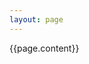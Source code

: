 ```yaml
---
layout: page
---
```

<div class="maps">
  <!-- <h4>{{page.title}}</h4> -->
  <!-- <h4>{{page.title}}</h4> -->
  {{page.content}}

<!--   <div class="blog-post spacing">
    {{ page.content }}
  </div> -->
</div>